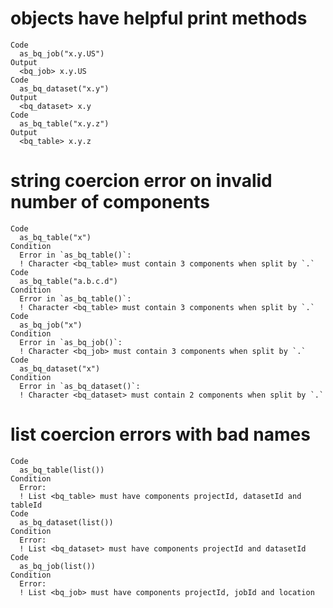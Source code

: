 # objects have helpful print methods

    Code
      as_bq_job("x.y.US")
    Output
      <bq_job> x.y.US
    Code
      as_bq_dataset("x.y")
    Output
      <bq_dataset> x.y
    Code
      as_bq_table("x.y.z")
    Output
      <bq_table> x.y.z

# string coercion error on invalid number of components

    Code
      as_bq_table("x")
    Condition
      Error in `as_bq_table()`:
      ! Character <bq_table> must contain 3 components when split by `.`
    Code
      as_bq_table("a.b.c.d")
    Condition
      Error in `as_bq_table()`:
      ! Character <bq_table> must contain 3 components when split by `.`
    Code
      as_bq_job("x")
    Condition
      Error in `as_bq_job()`:
      ! Character <bq_job> must contain 3 components when split by `.`
    Code
      as_bq_dataset("x")
    Condition
      Error in `as_bq_dataset()`:
      ! Character <bq_dataset> must contain 2 components when split by `.`

# list coercion errors with bad names

    Code
      as_bq_table(list())
    Condition
      Error:
      ! List <bq_table> must have components projectId, datasetId and tableId
    Code
      as_bq_dataset(list())
    Condition
      Error:
      ! List <bq_dataset> must have components projectId and datasetId
    Code
      as_bq_job(list())
    Condition
      Error:
      ! List <bq_job> must have components projectId, jobId and location

